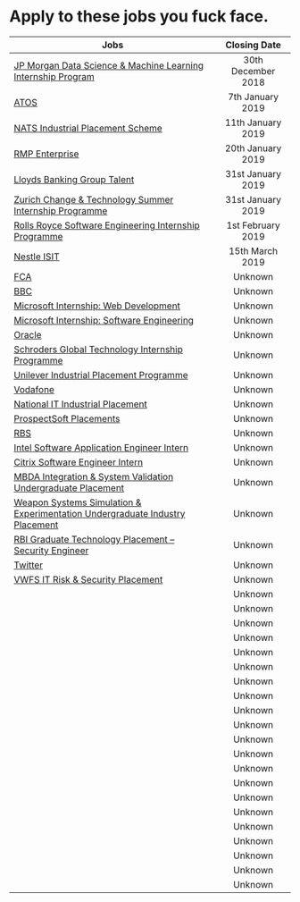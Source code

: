 # Apply to these jobs you fuck face.

| Jobs          | Closing Date
| ------------- |:-------------:|
| [JP Morgan Data Science & Machine Learning Internship Program](https://jpmchase.taleo.net/careersection/10140/jobdetail.ftl?job=180087546) | 30th December 2018 |
| [ATOS](https://atsv7.wcn.co.uk/search_engine/jobs.cgi?SID=amNvZGU9MTc1NTc1MyZ2dF90ZW1wbGF0ZT0xMDg3Jm93bmVyPTUwNDM3NTgmb3duZXJ0eXBlPWZhaXImYnJhbmRfaWQ9MCZ2YWN0eXBlPTE1MDAmb2NjX2NvZGU9OTEzNiZwb3N0aW5nX2NvZGU9MzM2) | 7th January 2019 |
| [NATS Industrial Placement Scheme](https://krb-sjobs.brassring.com/TGnewUI/Search/home/HomeWithPreLoad?PageType=JobDetails&partnerid=30041&siteid=5723&jobid=1397409#jobDetails=1397409_5723) | 11th January 2019 |
| [RMP Enterprise](https://www.rmpenterprise.co.uk/join-our-team/digital-support-assistant) | 20th January 2019 |
| [Lloyds Banking Group Talent](https://applynow.lloydsbankinggrouptalent.com/LBGGrads/VacancyInformation.aspx?VId=20187) | 31st January 2019 |
| [Zurich Change & Technology Summer Internship Programme](https://zurich.taleo.net/careersection/zurich_ext_cs/jobdetail.ftl?job=180007ZZ) | 31st January 2019 |
| [Rolls Royce Software Engineering Internship Programme](https://rollsroyce.wd3.myworkdayjobs.com/en-US/Intern_Graduate/job/Derby/Software-Engineering-Internship-Programme---UK_JR6039378) | 1st February 2019 |
| [Nestle ISIT](https://www.prospects.ac.uk/employer-profiles/nestle-19812/jobs/information-systems-and-information-technology-placement-2673200?sortBy=dp&advert_top=17184&size=20&page=6) | 15th March 2019 |
| [FCA](https://fcacareers.tal.net/vx/brand-0/candidate/so/pm/1/pl/1/opp/33-Summer-Internship-Programme/en-GB) | Unknown |
| [BBC](https://www.bbc.co.uk/careers/trainee-schemes-and-apprenticeships/techplacements) | Unknown |
| [Microsoft Internship: Web Development](https://careers.microsoft.com/us/en/job/524164/Internship-opportunities-Web-Development) | Unknown |
| [Microsoft Internship: Software Engineering](https://careers.microsoft.com/us/en/job/475700/Internship-opportunities-for-students-recent-graduates-Software-Engineering) | Unknown |
| [Oracle](https://oracle.taleo.net/careersection/2/jobdetail.ftl?job=180014HG&tz=GMT+01:00) | Unknown |
| [Schroders Global Technology Internship Programme](https://schroders.referrals.selectminds.com/careers/jobs/2019-global-technology-internship-programme-451) | Unknown |
| [Unilever Industrial Placement Programme](https://www.unilevergraduates.com/applications2018/Default.aspx) | Unknown |
| [Vodafone](https://careers.vodafone.co.uk/job/industrial-placement-uk-technology-2019-in-newbury-berkshire-jid-17675) | Unknown |
| [National IT Industrial Placement](https://www.aldirecruitment.co.uk/industrial-placements/placement-application/) | Unknown |
| [ProspectSoft Placements](https://placements.prospectsoft.com/Technical) | Unknown |
| [RBS](https://www.rbsearlycareers.com/Vacancy/View/VacancyView.asp?GUID=36A674D9-52CF-4890-BC05-81083150BF54&utm_medium=paid%20job%20board&utm_source=ratemyplacement&utm_campaign=early_careers_technology) | Unknown |
| [Intel Software Application Engineer Intern](https://jobs.intel.com/ShowJob/Id/1883477/Software-Application-Engineer-Intern/) | Unknown |
| [Citrix Software Engineer Intern](https://jobs.citrix.com/job/CITRA005812697) | Unknown |
| [MBDA Integration & System Validation Undergraduate Placement](https://www.mbdacareers.co.uk/jobs/integration-system-validation-undergraduate-placement-2019-3406/) | Unknown |
| [Weapon Systems Simulation & Experimentation Undergraduate Industry Placement](https://www.mbdacareers.co.uk/jobs/weapon-systems-simulation-experimentation-undergraduate-industry-placement-2019-3359/) | Unknown |
| [RBI Graduate Technology Placement – Security Engineer](https://4re.referrals.selectminds.com/rbi/jobs/2019-graduate-technology-placement-%E2%80%93-security-engineer-12-month-ftc-sutton-london-19505) | Unknown |
| [Twitter](https://careers.twitter.com/en/work-for-twitter/201808/2019-university-application-full-time-internship.html) | Unknown |
| [VWFS IT Risk & Security Placement](https://vwfsjobs.co.uk/jobs/vacancy/it-risk--security-placement-1386-one-delaware-drive/1404/description/) | Unknown |
| []() | Unknown |
| []() | Unknown |
| []() | Unknown |
| []() | Unknown |
| []() | Unknown |
| []() | Unknown |
| []() | Unknown |
| []() | Unknown |
| []() | Unknown |
| []() | Unknown |
| []() | Unknown |
| []() | Unknown |
| []() | Unknown |
| []() | Unknown |
| []() | Unknown |
| []() | Unknown |
| []() | Unknown |
| []() | Unknown |
| []() | Unknown |
| []() | Unknown |
| []() | Unknown |

